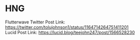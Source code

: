 # HNG
Flutterwave Twitter Post Link: https://twitter.com/tolujohnson1/status/1164714264751411201 <br>
Lucid Post Link: https://lucid.blog/teejohn247/post/1566528230
